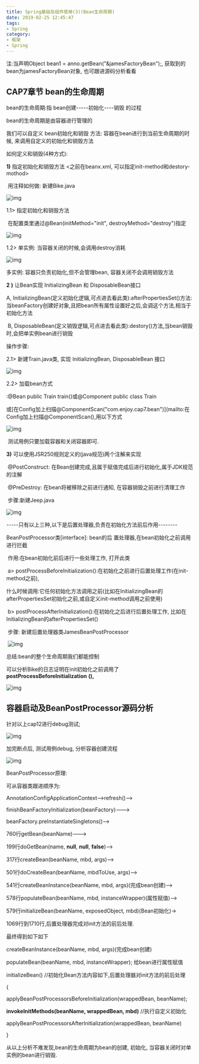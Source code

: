 ```yaml
---
title: Spring基础及组件使用(3)(Bean生命周期)
date: 2019-02-25 12:45:47
tags:
- Spring
category:
- 框架
- Spring
---
```



注:当声明Object bean1 = anno.getBean("&jamesFactoryBean");, 获取到的bean为jamesFactoryBean对象, 也可跟进源码分析看看

## CAP7章节  bean的生命周期

bean的生命周期:指   bean创建-----初始化----销毁  的过程

bean的生命周期是由容器进行管理的

我们可以自定义 bean初始化和销毁 方法: 容器在bean进行到当前生命周期的时候, 来调用自定义的初始化和销毁方法

  如何定义和销毁(4种方式):

 **1)** 指定初始化和销毁方法 <之前在beanx.xml, 可以指定init-method和destory-mothod>

​	用注释如何做: 新建Bike.java

![img](/images/spring-3-1.png)

1.1> 指定初始化和销毁方法

​	在配置类里通过@Bean(initMethod="init", destroyMethod="destroy")指定

![img](/images/spring-3-2.png)

1.2> 单实例: 当容器关闭的时候,会调用destroy消耗

![img](/images/spring-3-3.png)

 

多实例: 容器只负责初始化,但不会管理bean, 容器关闭不会调用销毁方法

 

 **2** **)** 让Bean实现 InitializingBean 和 DisposableBean接口

A, InitializingBean(定义初始化逻辑,可点进去看此类):afterPropertiesSet()方法:当beanFactory创建好对象,且把bean所有属性设置好之后,会调这个方法,相当于初始化方法

​    B, DisposableBean(定义销毁逻辑,可点进去看此类):destory()方法,当bean销毁时,会把单实例bean进行销毁

  操作步骤:

 2.1> 新建Train.java类, 实现 InitializingBean, DisposableBean 接口

![img](/images/spring-3-4.png)


 2.2> 加载bean方式

:@Bean public Train train()或@Component  public class Train

​	或[在Config加上扫描@ComponentScan("com.enjoy.cap7.bean")](mailto:在Config加上扫描@ComponentScan(\),用以下方式

![img](/images/spring-3-5.png)


​    测试用例只要加载容器和关闭容器即可.

 

**3)** 可以使用JSR250规则定义的(java规范)两个注解来实现

​	 @PostConstruct: 在Bean创建完成,且属于赋值完成后进行初始化,属于JDK规范的注解

​	 @PreDestroy: 在bean将被移除之前进行通知, 在容器销毁之前进行清理工作

​	 步骤:新建Jeep.java

![img](/images/spring-3-6.png)


 

 

-----只有以上三种,以下是后置处理器,负责在初始化方法前后作用--------

BeanPostProcessor类[interface]: bean的后 置处理器,在bean初始化之前调用进行拦截

​	 作用:在bean初始化前后进行一些处理工作, 打开此类

​	 a> postProcessBeforeInitialization():在初始化之前进行后置处理工作(在init-method之前),

​	    什么时候调用:它任何初始化方法调用之前(比如在InitializingBean的afterPropertiesSet初始化之前,或自定义init-method调用之前使用)        

​	 b> postProcessAfterInitialization():在初始化之后进行后置处理工作, 比如在InitializingBean的afterPropertiesSet()

​	 步骤: 新建后置处理器类JamesBeanPostProcessor

​	 ![img](/images/spring-3-7.png)


总结:bean的整个生命周期我们都能控制 	

可以分析Bike的日志证明在init初始化之前调用了**postProcessBeforeInitialization** **(),**

![img](/images/spring-3-8.png)



## 容器启动及BeanPostProcessor源码分析

针对以上cap12进行debug测试;

![img](/images/spring-3-9.png)

加完断点后, 测试用例debug, 分析容器创建流程

![img](/images/spring-3-10.png)


BeanPostProcessor原理:

可从容器类跟进顺序为:

AnnotationConfigApplicationContext-->refresh()-->

finishBeanFactoryInitialization(beanFactory)--->

beanFactory.preInstantiateSingletons()-->

760行getBean(beanName)--->

199行doGetBean(name, **null**, **null**, **false**)-->

317行createBean(beanName, mbd, args)-->

501行doCreateBean(beanName, mbdToUse, args)-->

541行createBeanInstance(beanName, mbd, args)(完成bean创建)-->

578行populateBean(beanName, mbd, instanceWrapper)(属性赋值)-->

579行initializeBean(beanName, exposedObject, mbd)(Bean初始化)->

1069行到1710行,后置处理器完成对init方法的前后处理.

 

最终得到如下如下

createBeanInstance(beanName, mbd, args)(完成bean创建)

populateBean(beanName, mbd, instanceWrapper); 给bean进行属性赋值

initializeBean() //初始化Bean方法内容如下,后置处理器对init方法的前后处理

{

  applyBeanPostProcessorsBeforeInitialization(wrappedBean, beanName);

  **invokeInitMethods(beanName, wrappedBean, mbd)** //执行自定义初始化

  applyBeanPostProcessorsAfterInitialization(wrappedBean, beanName)

}

从以上分析不难发现,bean的生命周期为bean的创建, 初始化, 当容器关闭时对单实例的bean进行销毁.